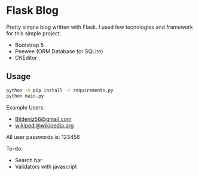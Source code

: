 # Flask Blog

Pretty simple blog written with Flask. I used few tecnologies and framework for this simple project.
*  Bootstrap 5
*  Peewee (ORM Database for SQLite)
*  CKEditor

## Usage
```bash
python -m pip install -r requirements.py
python main.py
```
Example Users:
- Bildeniz56@gmail.com
- wikipedi@wikipedia.org

All user passwords is: 123456

To-do:
- Search bar
- Validators with javascript